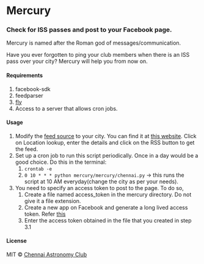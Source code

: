 # Mercury
### Check for ISS passes and post to your Facebook page.

Mercury is named after the Roman god of messages/communication.

Have you ever forgotten to ping your club members when there is an ISS pass over your city?
Mercury will help you from now on.

#### Requirements

1. facebook-sdk
2. feedparser
3. [fly](https://github.com/ChennaiAstronomyClub/fly)
4. Access to a server that allows cron jobs.

#### Usage

1. Modify the [feed source](https://github.com/ChennaiAstronomyClub/mercury/blob/master/mercury/chennai.py#L11)
   to your city. You can find it at [this website](http://spotthestation.nasa.gov/). Click on Location lookup,
   enter the details and click on the RSS button to get the feed.
2. Set up a cron job to run this script periodically. Once in a day would be a good choice.
   Do this in the terminal:
   1. `crontab -e`
   2. `0 10 * * * python mercury/mercury/chennai.py` -> this runs the script at 10 AM everyday(change the city as per your needs).
3. You need to specify an access token to post to the page. To do so,
   1. Create a file named access_token in the mercury directory. Do not give it a file extension.
   2. Create a new app on Facebook and generate a long lived access token. Refer [this](http://stackoverflow.com/questions/12168452/long-lasting-fb-access-token-for-server-to-pull-fb-page-info)
   3. Enter the access token obtained in the file that you created in step 3.1

#### License

MIT © [Chennai Astronomy Club](http://chennaiastronomyclub.org)
